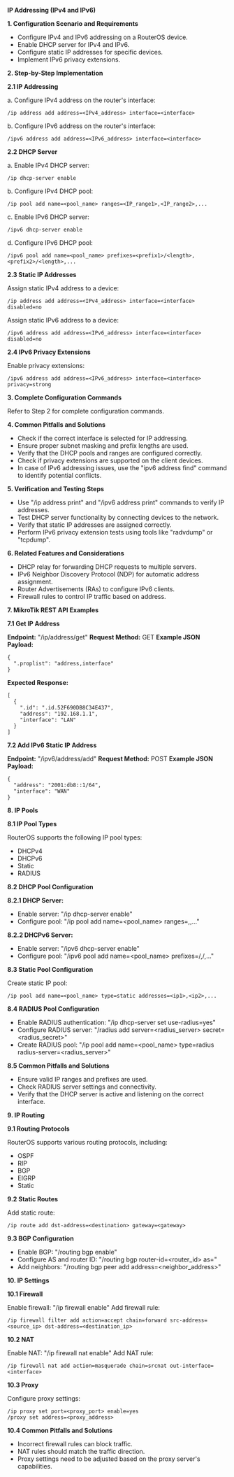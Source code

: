 **IP Addressing (IPv4 and IPv6)**

**1. Configuration Scenario and Requirements**

- Configure IPv4 and IPv6 addressing on a RouterOS device.
- Enable DHCP server for IPv4 and IPv6.
- Configure static IP addresses for specific devices.
- Implement IPv6 privacy extensions.

**2. Step-by-Step Implementation**

**2.1 IP Addressing**

a. Configure IPv4 address on the router's interface:
```
/ip address add address=<IPv4_address> interface=<interface>
```

b. Configure IPv6 address on the router's interface:
```
/ipv6 address add address=<IPv6_address> interface=<interface>
```

**2.2 DHCP Server**

a. Enable IPv4 DHCP server:
```
/ip dhcp-server enable
```

b. Configure IPv4 DHCP pool:
```
/ip pool add name=<pool_name> ranges=<IP_range1>,<IP_range2>,...
```

c. Enable IPv6 DHCP server:
```
/ipv6 dhcp-server enable
```

d. Configure IPv6 DHCP pool:
```
/ipv6 pool add name=<pool_name> prefixes=<prefix1>/<length>,<prefix2>/<length>,...
```

**2.3 Static IP Addresses**

Assign static IPv4 address to a device:
```
/ip address add address=<IPv4_address> interface=<interface> disabled=no
```

Assign static IPv6 address to a device:
```
/ipv6 address add address=<IPv6_address> interface=<interface> disabled=no
```

**2.4 IPv6 Privacy Extensions**

Enable privacy extensions:
```
/ipv6 address add address=<IPv6_address> interface=<interface> privacy=strong
```

**3. Complete Configuration Commands**

Refer to Step 2 for complete configuration commands.

**4. Common Pitfalls and Solutions**

- Check if the correct interface is selected for IP addressing.
- Ensure proper subnet masking and prefix lengths are used.
- Verify that the DHCP pools and ranges are configured correctly.
- Check if privacy extensions are supported on the client devices.
- In case of IPv6 addressing issues, use the "ipv6 address find" command to identify potential conflicts.

**5. Verification and Testing Steps**

- Use "/ip address print" and "/ipv6 address print" commands to verify IP addresses.
- Test DHCP server functionality by connecting devices to the network.
- Verify that static IP addresses are assigned correctly.
- Perform IPv6 privacy extension tests using tools like "radvdump" or "tcpdump".

**6. Related Features and Considerations**

- DHCP relay for forwarding DHCP requests to multiple servers.
- IPv6 Neighbor Discovery Protocol (NDP) for automatic address assignment.
- Router Advertisements (RAs) to configure IPv6 clients.
- Firewall rules to control IP traffic based on address.

**7. MikroTik REST API Examples**

**7.1 Get IP Address**

**Endpoint:** "/ip/address/get"
**Request Method:** GET
**Example JSON Payload:**
```
{
  ".proplist": "address,interface"
}
```
**Expected Response:**
```
[
  {
    ".id": ".id.52F690DB8C34E437",
    "address": "192.168.1.1",
    "interface": "LAN"
  }
]
```

**7.2 Add IPv6 Static IP Address**

**Endpoint:** "/ipv6/address/add"
**Request Method:** POST
**Example JSON Payload:**
```
{
  "address": "2001:db8::1/64",
  "interface": "WAN"
}
```

**8. IP Pools**

**8.1 IP Pool Types**

RouterOS supports the following IP pool types:
- DHCPv4
- DHCPv6
- Static
- RADIUS

**8.2 DHCP Pool Configuration**

**8.2.1 DHCP Server:**
- Enable server: "/ip dhcp-server enable"
- Configure pool: "/ip pool add name=<pool_name> ranges=<range1>,<range2>,..."

**8.2.2 DHCPv6 Server:**
- Enable server: "/ipv6 dhcp-server enable"
- Configure pool: "/ipv6 pool add name=<pool_name> prefixes=<prefix1>/<length>,<prefix2>/<length>,..."

**8.3 Static Pool Configuration**

Create static IP pool:
```
/ip pool add name=<pool_name> type=static addresses=<ip1>,<ip2>,...
```

**8.4 RADIUS Pool Configuration**

- Enable RADIUS authentication: "/ip dhcp-server set use-radius=yes"
- Configure RADIUS server: "/radius add server=<radius_server> secret=<radius_secret>"
- Create RADIUS pool: "/ip pool add name=<pool_name> type=radius radius-server=<radius_server>"

**8.5 Common Pitfalls and Solutions**

- Ensure valid IP ranges and prefixes are used.
- Check RADIUS server settings and connectivity.
- Verify that the DHCP server is active and listening on the correct interface.

**9. IP Routing**

**9.1 Routing Protocols**

RouterOS supports various routing protocols, including:
- OSPF
- RIP
- BGP
- EIGRP
- Static

**9.2 Static Routes**

Add static route:
```
/ip route add dst-address=<destination> gateway=<gateway>
```

**9.3 BGP Configuration**

- Enable BGP: "/routing bgp enable"
- Configure AS and router ID: "/routing bgp router-id=<router_id> as=<as>"
- Add neighbors: "/routing bgp peer add address=<neighbor_address>"

**10. IP Settings**

**10.1 Firewall**

Enable firewall: "/ip firewall enable"
Add firewall rule:
```
/ip firewall filter add action=accept chain=forward src-address=<source_ip> dst-address=<destination_ip>
```

**10.2 NAT**

Enable NAT: "/ip firewall nat enable"
Add NAT rule:
```
/ip firewall nat add action=masquerade chain=srcnat out-interface=<interface>
```

**10.3 Proxy**

Configure proxy settings:
```
/ip proxy set port=<proxy_port> enable=yes
/proxy set address=<proxy_address>
```

**10.4 Common Pitfalls and Solutions**

- Incorrect firewall rules can block traffic.
- NAT rules should match the traffic direction.
- Proxy settings need to be adjusted based on the proxy server's capabilities.